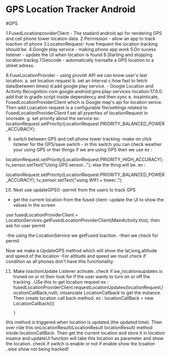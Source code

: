 # GPS Location Tracker Android

#GPS

1.FusedLocationproviderClient - The stadard android api for rendering GPS and cell phone tower location data.
2.Permission - allow an app to track loaction of phone
3.LocationRequest- how frequent the location tracking should be.
4.Google play service - making phone app work
5.On sucess listener - update the UI when location is found
6.Starting and stopping location trackig
7.Geocode - automatically transalte a GPS location to a street adress.


8.FuseLocationProvider -  using providr API we can know user's last location.
a. set location request
b. set an interval
c.how fast to fetch data(between times)
d.add google play service. - Google Location and Activity Recognition	com.google.android.gms:play-services-location:17.0.0. add that in gradle script inside dependency and then
sync
e. insatnticate, FusedLocationProviderClient which is Google map's api for location serice. Then add Loacation request is a configurable file/settings related to FusedLocationProviderClient
f.set all prperties of locationRequest in oncreate.
g. set priority about the service
ex: locationRequest.setPriority(LocationRequest.PRIORITY_BALANCED_POWER_ACCURACY);

9. switch between GPS and cell phone tower tracking
-make on click listener for the GPS/save switch - in this switch you can check weather your using GPS or ther things
if we are using GPS then we use ex :

locationRequest.setPriority(LocationRequest.PRIORITY_HIGH_ACCURACY);
                    tv_sensor.setText("Using GPS sensor...");
else the thing will be. ex :

locationRequest.setPriority(LocationRequest.PRIORITY_BALANCED_POWER_ACCURACY);
                    tv_sensor.setText("using WIFI + tower..");

10. Next use updateGPS()
-permit from the users to track GPS
- get the current location from the fused client
-update the UI to show the values in the screen

use fusedLocationProviderClient = LocationServices.getFusedLocationProviderClient(MainActivity.this); then ask for user permit

-the using the LocationService we getFused loaction.
-then we check for permit

Now we make a UpdateGPS method which will show  the lat,long,altitude and speed of the location
-For altitude and speed we must check if condition as all phones don't have this functionality.

11. Make loactionUpdate Listener activate..check if sw_locationsupdates is truned on or nt
then look for if the user wants to turn on or off the tracking . USe this to get location request
ex :  fusedLocationProviderClient.requestLocationUpdates(locationRequest,locationCallBack,null);
intsanciate LocationCallback to get the instance. Then create location call back method.
ex :  locationCallBack = new LocationCallback(){
            
        }
this method is triggered when location is updated.(the updated time). Then over ride this onLocationResult(LocationResult locationResult)  method inside
locationCallBack. Then get the current location and store it in location insatce and updateUi function will take this location as parameter and show the location.
check if switch is enable or not if enable show the lcoation ..else show not being tracked!

